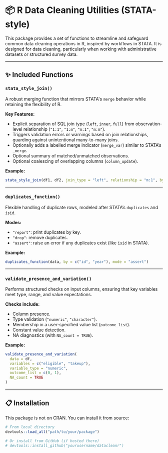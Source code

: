 # 📦 R Data Cleaning Utilities (STATA-style)

This package provides a set of functions to streamline and safeguard common data cleaning operations in R, inspired by workflows in STATA. It is designed for data cleaning, particularly when working with administrative datasets or structured survey data.

---

## ✨ Included Functions

### `stata_style_join()`

A robust merging function that mirrors STATA's `merge` behavior while retaining the flexibility of R.

**Key Features:**
- Explicit separation of SQL join type (`left`, `inner`, `full`) from observation-level relationship (`"1:1"`, `"1:m"`, `"m:1"`, `"m:m"`).
- Triggers validation errors or warnings based on join relationships, guarding against unintentional many-to-many joins.
- Optionally adds a labelled merge indicator (`merge_var`) similar to STATA’s `_merge`.
- Optional summary of matched/unmatched observations.
- Optional coalescing of overlapping columns (`column_update`).

**Example:**
```r
stata_style_join(df1, df2, join_type = "left", relationship = "m:1", by = "id")
```

---

### `duplicates_function()`

Flexible handling of duplicate rows, modeled after STATA’s `duplicates` and `isid`.

**Modes:**
- `"report"`: print duplicates by key.
- `"drop"`: remove duplicates.
- `"assert"`: raise an error if any duplicates exist (like `isid` in STATA).

**Example:**
```r
duplicates_function(data, by = c("id", "year"), mode = "assert")
```

---

### `validate_presence_and_variation()`

Performs structured checks on input columns, ensuring that key variables meet type, range, and value expectations.

**Checks include:**
- Column presence.
- Type validation (`"numeric"`, `"character"`).
- Membership in a user-specified value list (`outcome_list`).
- Constant value detection.
- NA diagnostics (with `NA_count = TRUE`).

**Example:**
```r
validate_presence_and_variation(
  data = df,
  variables = c("eligible", "takeup"),
  variable_type = "numeric",
  outcome_list = c(0, 1),
  NA_count = TRUE
)
```

---

## 📋 Installation

This package is not on CRAN. You can install it from source:

```r
# From local directory
devtools::load_all("path/to/your/package")

# Or install from GitHub (if hosted there)
# devtools::install_github("yourusername/datacleanr")
```